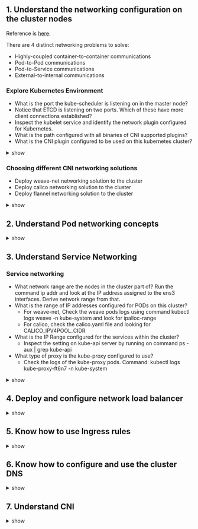 ## 1. Understand the networking configuration on the cluster nodes
Reference is [here](https://github.com/kubernetes/community/blob/master/contributors/design-proposals/network/networking.md).

There are 4 distinct networking problems to solve:
- Highly-coupled container-to-container communications
- Pod-to-Pod communications
- Pod-to-Service communications
- External-to-internal communications
### Explore Kubernetes Environment
- What is the port the kube-scheduler is listening on in the master node? 
- Notice that ETCD is listening on two ports. Which of these have more client connections established? 
- Inspect the kubelet service and identify the network plugin configured for Kubernetes. 
- What is the path configured with all binaries of CNI supported plugins? 
- What is the CNI plugin configured to be used on this kubernetes cluster? 

<details><summary>show</summary><p>

```bash
netstat -nplt
netstat -anp | grep etcd 
netstat -anp | grep etcd | grep 2379 | wc -l
netstat -anp | grep etcd | grep 2380 | wc -l
ps -aux | grep kubelet
systemctl status kubelet.service
ls /etc/cni/net.d/
```


</p></details>

### Choosing different CNI networking solutions
- Deploy weave-net networking solution to the cluster
- Deploy calico networking solution to the cluster
- Deploy flannel networking solution to the cluster

<details><summary>show</summary><p>

- Deploy weave-net. Documentation is [here](https://www.weave.works/docs/net/latest/kubernetes/kube-addon/).
  ```bash
  kubectl apply -f "https://cloud.weave.works/k8s/net?k8s-version=$(kubectl version | base64 | tr -d '\n')"
  ```
- Deploy calico. Documentation is [here](https://docs.projectcalico.org/v3.8/getting-started/kubernetes/).
  ```bash
  kubectl apply -f https://docs.projectcalico.org/v3.8/manifests/calico.yaml
  ```
- Deploy flannel. Documentation is [here](https://github.com/coreos/flannel#deploying-flannel-manually).
  ```bash
  kubectl apply -f https://raw.githubusercontent.com/coreos/flannel/master/Documentation/kube-flannel.yml
  ```

</p></details>

## 2. Understand Pod networking concepts

<details><summary>show</summary><p>
  


</p></details>

## 3. Understand Service Networking
### Service networking
- What network range are the nodes in the cluster part of? Run the command ip addr and look at the IP address assigned to the ens3 interfaces. Derive network range from that.
- What is the range of IP addresses configured for PODs on this cluster?
  - For weave-net, Check the weave pods logs using command kubectl logs <weave-pod-name> weave -n kube-system and look for ipalloc-range
  - For calico, check the calico.yaml file and looking for CALICO_IPV4POOL_CIDR
- What is the IP Range configured for the services within the cluster?
  - Inspect the setting on kube-api server by running on command ps -aux | grep kube-api
- What type of proxy is the kube-proxy configured to use?
  - Check the logs of the kube-proxy pods. Command: kubectl logs kube-proxy-ft6n7 -n kube-system
<details><summary>show</summary><p>
  


</p></details>

## 4. Deploy and configure network load balancer

<details><summary>show</summary><p>
  


</p></details>

## 5. Know how to use Ingress rules

<details><summary>show</summary><p>
  


</p></details>

## 6. Know how to configure and use the cluster DNS

<details><summary>show</summary><p>
  


</p></details>

## 7. Understand CNI

<details><summary>show</summary><p>
  


</p></details>


